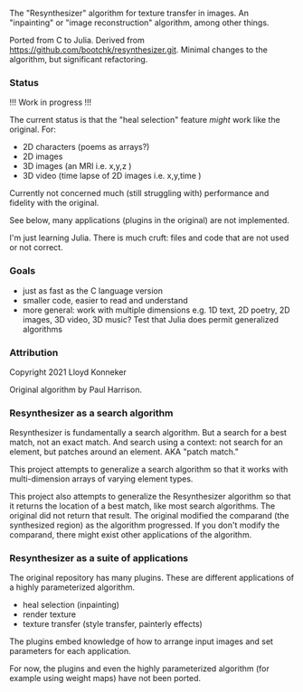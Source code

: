 
The "Resynthesizer" algorithm for texture transfer in images.
An "inpainting" or "image reconstruction" algorithm, among other things.

Ported from C to Julia.
Derived from https://github.com/bootchk/resynthesizer.git.
Minimal changes to the algorithm, but significant refactoring.


### Status

!!! Work in progress !!!

The current status is that the "heal selection" feature *might* work like the original.
For:
* 2D characters (poems as arrays?)
* 2D images
* 3D images (an MRI i.e. x,y,z )
* 3D video (time lapse of 2D images i.e. x,y,time )


Currently not concerned much (still struggling with) performance and fidelity with the original.  

See below, many applications (plugins in the original) are not implemented.

I'm just learning Julia.
There is much cruft: files and code that are not used or not correct.

### Goals
  - just as fast as the C language version
  - smaller code, easier to read and understand
  - more general: work with multiple dimensions
    e.g. 1D text, 2D poetry, 2D images, 3D video, 3D music?
    Test that Julia does permit generalized algorithms

### Attribution

Copyright 2021 Lloyd Konneker

Original algorithm by Paul Harrison.

### Resynthesizer as a search algorithm

Resynthesizer is fundamentally a search algorithm.
But a search for a best match, not an exact match.
And search using a context: not search for an element, but patches around an element.  AKA "patch match."

This project attempts to generalize a search algorithm
so that it works with multi-dimension arrays of varying element types.

This project also attempts to generalize the Resynthesizer algorithm so that it returns the location of a best match, like most search algorithms.  The original did not return that result.  The original modified the comparand (the synthesized region) as the algorithm progressed.  If you don't modify the comparand, there might exist other applications of the algorithm.

### Resynthesizer as a suite of applications

The original repository has many plugins.  These are different applications of a highly parameterized algorithm.

* heal selection (inpainting)
* render texture
* texture transfer (style transfer, painterly effects)

The plugins embed knowledge of how to arrange input images and set parameters for each application.

For now, the plugins and even the highly parameterized algorithm
(for example using weight maps) have not been ported.
